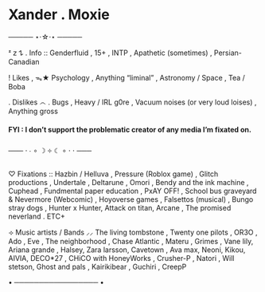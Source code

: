 # Xander . Moxie

───── ⋆⋅☆⋅⋆ ─────

ᶻ 𝗓 𐰁 . Info :: Genderfluid , 15+ , INTP ,  Apathetic (sometimes) , Persian-Canadian

! Likes ,  ᯓ★  Psychology , Anything “liminal” ,  Astronomy / Space , Tea / Boba 

.  Dislikes ෴ . Bugs , Heavy / IRL g0re , Vacuum noises (or very loud loises) , Anything gross 

#### FYI : I don’t support the problematic creator of any media I’m fixated on.
───  ⋅ ∙ ∘ ☽ ༓ ☾ ∘ ⋅ ⋅  ───

♡  Fixations ::  Hazbin / Helluva ,  Pressure (Roblox game) , Glitch productions , Undertale , Deltarune , Omori , Bendy and the ink machine , Cuphead , Fundmental paper education , PxAY OFF! , School bus graveyard & Nevermore (Webcomic) , Hoyoverse games , Falsettos (musical) , Bungo stray dogs , Hunter x Hunter, Attack on titan, Arcane , The promised neverland . ETC+


 ⟢ Music artists / Bands ⸝⸝ The living tombstone , Twenty one pilots , OR3O , Ado , Eve , The neighborhood , Chase Atlantic , Materu , Grimes , Vane lily, Ariana grande , Halsey, Zara larsson, Cavetown , Ava max, Neoni, Kikou, AIVIA, DECO*27 , CHiCO with HoneyWorks , Crusher-P , Natori , Will stetson, Ghost and pals , Kairikibear , Guchiri , CreepP 

• ───────────────── •
